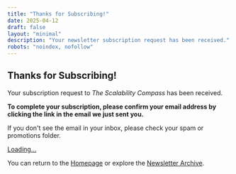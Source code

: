 ```yaml
---
title: "Thanks for Subscribing!"
date: 2025-04-12
draft: false
layout: "minimal"
description: "Your newsletter subscription request has been received."
robots: "noindex, nofollow"
---
```


## Thanks for Subscribing!

Your subscription request to *The Scalability Compass* has been received.

**To complete your subscription, please confirm your email address by clicking the link in the email we just sent you.**

If you don't see the email in your inbox, please check your spam or promotions folder.

<div class="resend-section">
  <p>
    <a href="javascript:void(0);" 
       id="resend-link" 
       class="resend-link"
       data-text-initial="Didn't receive the confirmation email? Click here to request a new one"
       data-text-sending="Sending..."
       data-text-prompt="Enter your email address to request a new confirmation:"
       data-text-invalid-email="Please enter a valid email address."
       data-message-success="Request sent! Please check your inbox (and spam folder) for the confirmation email."
       data-message-error="An error occurred. Please try again later or contact support."
    >Loading...</a>
  </p>
  <p id="resend-message" class="resend-message"></p>
</div>

You can return to the [Homepage](/en/) or explore the [Newsletter Archive](/en/newsletter/).
